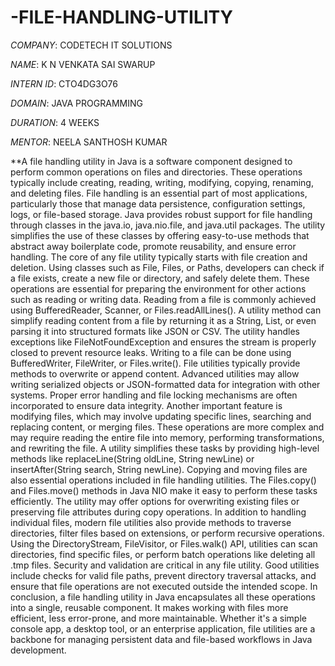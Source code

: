 # -FILE-HANDLING-UTILITY
*COMPANY*: CODETECH IT SOLUTIONS

*NAME*: K N VENKATA SAI SWARUP

*INTERN ID*: CTO4DG3O76

*DOMAIN*: JAVA PROGRAMMING

*DURATION*: 4 WEEKS

*MENTOR*: NEELA SANTHOSH KUMAR

**A file handling utility in Java is a software component designed to perform common operations on files and directories. These operations typically include creating, reading, writing, modifying, copying, renaming, and deleting files. File handling is an essential part of most applications, particularly those that manage data persistence, configuration settings, logs, or file-based storage.
Java provides robust support for file handling through classes in the java.io, java.nio.file, and java.util packages. The utility simplifies the use of these classes by offering easy-to-use methods that abstract away boilerplate code, promote reusability, and ensure error handling.
The core of any file utility typically starts with file creation and deletion. Using classes such as File, Files, or Paths, developers can check if a file exists, create a new file or directory, and safely delete them. These operations are essential for preparing the environment for other actions such as reading or writing data.
Reading from a file is commonly achieved using BufferedReader, Scanner, or Files.readAllLines(). A utility method can simplify reading content from a file by returning it as a String, List<String>, or even parsing it into structured formats like JSON or CSV. The utility handles exceptions like FileNotFoundException and ensures the stream is properly closed to prevent resource leaks.
Writing to a file can be done using BufferedWriter, FileWriter, or Files.write(). File utilities typically provide methods to overwrite or append content. Advanced utilities may allow writing serialized objects or JSON-formatted data for integration with other systems. Proper error handling and file locking mechanisms are often incorporated to ensure data integrity.
Another important feature is modifying files, which may involve updating specific lines, searching and replacing content, or merging files. These operations are more complex and may require reading the entire file into memory, performing transformations, and rewriting the file. A utility simplifies these tasks by providing high-level methods like replaceLine(String oldLine, String newLine) or insertAfter(String search, String newLine).
Copying and moving files are also essential operations included in file handling utilities. The Files.copy() and Files.move() methods in Java NIO make it easy to perform these tasks efficiently. The utility may offer options for overwriting existing files or preserving file attributes during copy operations.
In addition to handling individual files, modern file utilities also provide methods to traverse directories, filter files based on extensions, or perform recursive operations. Using the DirectoryStream, FileVisitor, or Files.walk() API, utilities can scan directories, find specific files, or perform batch operations like deleting all .tmp files.
Security and validation are critical in any file utility. Good utilities include checks for valid file paths, prevent directory traversal attacks, and ensure that file operations are not executed outside the intended scope.
In conclusion, a file handling utility in Java encapsulates all these operations into a single, reusable component. It makes working with files more efficient, less error-prone, and more maintainable. Whether it's a simple console app, a desktop tool, or an enterprise application, file utilities are a backbone for managing persistent data and file-based workflows in Java development.

